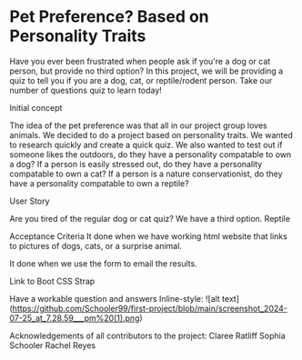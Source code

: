 # Pet Preference? Based on Personality Traits 
Have you ever been frustrated when people ask if you're a dog or cat person, but provide no third option? In this project, we will be providing a quiz to tell you if you are a dog, cat, or reptile/rodent person. Take our number of questions quiz to learn today!

Initial concept 

The idea of the pet preference was that all in our project group loves animals. We decided to do a project based on personality traits. We wanted to research quickly and create a quick quiz. 
We also wanted to test out if someone likes the outdoors, do they have a personality compatable to own a dog? 
If a person is easily stressed out, do they have a personality compatable to own a cat? 
If a person is a nature conservationist, do they have a personality compatable to own a reptile? 



User Story 

Are you tired of the regular dog or cat quiz?
We have a third option. Reptile

Acceptance Criteria 
It done when we have working html website that links to pictures of dogs, cats, or a surprise animal.

It done when we use the form to email the results. 

Link to Boot CSS Strap <link href="https://cdn.jsdelivr.net/npm/bootstrap@5.3.3/dist/css/bootstrap.min.css" rel="stylesheet" integrity="sha384-QWTKZyjpPEjISv5WaRU9OFeRpok6YctnYmDr5pNlyT2bRjXh0JMhjY6hW+ALEwIH" crossorigin="anonymous">

Have a workable question and answers 
Inline-style: 
![alt text] (https://github.com/Schooler99/first-project/blob/main/screenshot_2024-07-25_at_7.28.59___pm%20(1).png)

Acknowledgements of all contributors to the project: 
Claree Ratliff 
Sophia Schooler
Rachel Reyes 



